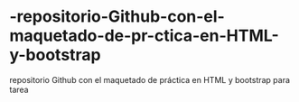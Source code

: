 # -repositorio-Github-con-el-maquetado-de-pr-ctica-en-HTML-y-bootstrap
 repositorio Github con el maquetado de práctica en HTML y bootstrap para tarea
